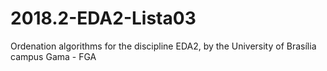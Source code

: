 # 2018.2-EDA2-Lista03
Ordenation algorithms for the discipline EDA2, by the University of Brasília campus Gama - FGA
